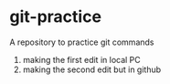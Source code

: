 # git-practice
A repository to practice git commands

1. making the first edit in local PC
2. making the second edit but in github
